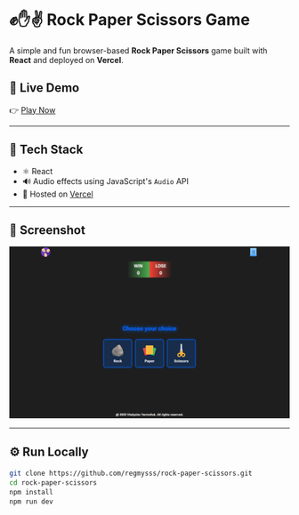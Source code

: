 # ✊✋✌ Rock Paper Scissors Game

A simple and fun browser-based **Rock Paper Scissors** game built with **React** and deployed on **Vercel**.

## 🔗 Live Demo

👉 [Play Now](https://rock-paper-scissors-rosy-sigma.vercel.app/)

---

## 🧩 Tech Stack

- ⚛️ React
- 🔊 Audio effects using JavaScript's `Audio` API
- 🚀 Hosted on [Vercel](https://vercel.com)

---

## 📸 Screenshot

![Game Screenshot](./public/preview.png)

---

## ⚙️ Run Locally

```bash
git clone https://github.com/regmysss/rock-paper-scissors.git
cd rock-paper-scissors
npm install
npm run dev